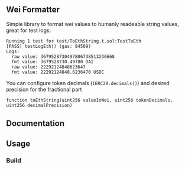 ## Wei Formatter
Simple library to format wei values to humanly readeable string values, great for test logs:

```Lisp
Running 1 test for test/ToEthString.t.sol:TestToEth
[PASS] testLogEth() (gas: 84509)
Logs:
  raw value: 3679528730497806738513236668
  fmt value: 3679528730.49780 DAI
  raw value: 22292124848623647
  fmt value: 22292124848.6236470 USDC
```

You can configure token decimals (`IERC20.decimals()`) and desired precision for the fractional part
```solidity
function toEthString(uint256 valueInWei, uint256 tokenDecimals, uint256 decimalPrecision)
```

## Documentation

## Usage

### Build
